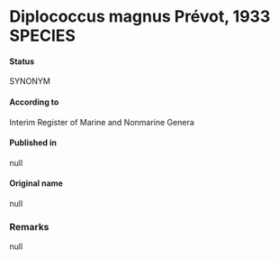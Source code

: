 Diplococcus magnus Prévot, 1933 SPECIES
=======

#### Status
SYNONYM

#### According to
Interim Register of Marine and Nonmarine Genera

#### Published in
null

#### Original name
null

### Remarks
null